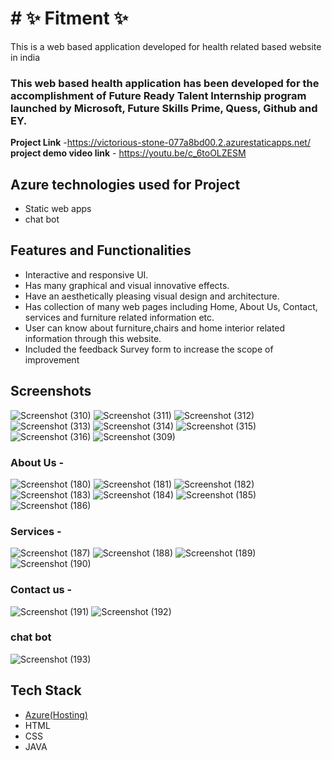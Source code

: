# # ✨  Fitment  ✨

This is a web based application developed for health related based website in india

### This web based health application has been developed for the accomplishment of Future Ready Talent Internship program launched by Microsoft, Future Skills Prime, Quess, Github and EY.


**Project Link** -https://victorious-stone-077a8bd00.2.azurestaticapps.net/
**project demo video link** - https://youtu.be/c_6toOLZESM

## Azure technologies used for Project

- Static web apps
- chat bot

## Features and Functionalities 

- Interactive and responsive UI.
- Has many graphical and visual innovative effects.
- Have an aesthetically pleasing visual design and architecture.
- Has collection of many web pages including Home, About Us, Contact, services and furniture related information etc.
- User can know about furniture,chairs and home interior related information through this website.
- Included the feedback Survey form to increase the scope of improvement 

## Screenshots

![Screenshot (310)](https://user-images.githubusercontent.com/117725791/205271229-d9263eea-771f-498e-bf58-b2af4e8c3cbb.png)
![Screenshot (311)](https://user-images.githubusercontent.com/117725791/205271246-788d58c7-ae68-48f2-8fdf-7fdbdaadf913.png)
![Screenshot (312)](https://user-images.githubusercontent.com/117725791/205271258-5d5a698f-b8fb-4ae7-b41c-dc4ad8d48b4c.png)
![Screenshot (313)](https://user-images.githubusercontent.com/117725791/205271269-dd43a530-bd66-4fe4-becc-c53f9b17abfe.png)
![Screenshot (314)](https://user-images.githubusercontent.com/117725791/205271275-1d3b3b71-0a17-411d-b32a-4276c405e26e.png)
![Screenshot (315)](https://user-images.githubusercontent.com/117725791/205271281-98cef093-9bf7-4683-ba66-b763f48aae7d.png)
![Screenshot (316)](https://user-images.githubusercontent.com/117725791/205271291-05e01a06-a854-4ec6-aad6-0b362ee41fe3.png)
![Screenshot (309)](https://user-images.githubusercontent.com/117725791/205271297-73484705-5c9b-4d72-a1b9-d8ab3db22737.png)

### About Us -

![Screenshot (180)](https://user-images.githubusercontent.com/117725791/204980388-5f9bd804-c656-447b-aa2f-9022191fe77a.png)
![Screenshot (181)](https://user-images.githubusercontent.com/117725791/204980410-454d1b13-71fd-4d04-90de-3815fa8049fd.png)
![Screenshot (182)](https://user-images.githubusercontent.com/117725791/204980429-854aaa81-6c1d-42eb-afcd-e1055af89f18.png)
![Screenshot (183)](https://user-images.githubusercontent.com/117725791/204980449-d4db1367-67de-478e-b7f1-76570ff453a0.png)
![Screenshot (184)](https://user-images.githubusercontent.com/117725791/204980478-0eb89c99-90ca-4c81-a60f-3230a7ffc6da.png)
![Screenshot (185)](https://user-images.githubusercontent.com/117725791/204980514-8a2bae76-aeb4-4826-9208-3f3298ca2787.png)
![Screenshot (186)](https://user-images.githubusercontent.com/117725791/204980548-a0756801-defa-4b40-9697-2ea9d4d85417.png)


### Services -

![Screenshot (187)](https://user-images.githubusercontent.com/117725791/204980603-153da8f4-63f0-4f81-8bc6-1746911c0a08.png)
![Screenshot (188)](https://user-images.githubusercontent.com/117725791/204980647-32661ca2-41af-4003-8285-ec97bad1db51.png)
![Screenshot (189)](https://user-images.githubusercontent.com/117725791/204980679-626c6c4b-403e-4aa5-abcd-7d03a3b62eac.png)
![Screenshot (190)](https://user-images.githubusercontent.com/117725791/204980756-3a6b8b0b-f754-48c8-8f07-3082e0fd7cac.png)


### Contact us -
![Screenshot (191)](https://user-images.githubusercontent.com/117725791/204980808-9267a5da-7a4e-4d8e-99ad-72f333cce755.png)
![Screenshot (192)](https://user-images.githubusercontent.com/117725791/204980828-9fd08a39-7bae-43a2-89c8-6c3525e3e849.png)


### chat bot

![Screenshot (193)](https://user-images.githubusercontent.com/117725791/204980859-eed561ea-e9fb-4579-a64e-eb3d6d54d9b3.png)


## Tech Stack

- [Azure(Hosting)](https://azure.microsoft.com/en-in/features/azure-portal/)
- HTML
- CSS
- JAVA
